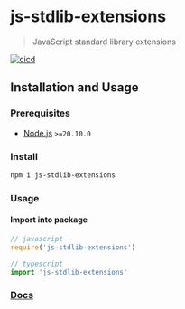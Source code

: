 # js-stdlib-extensions

> JavaScript standard library extensions

[![cicd](https://github.com/KamaranL/js-stdlib-extensions/actions/workflows/cicd.yml/badge.svg?branch=dev)](https://github.com/KamaranL/js-stdlib-extensions/actions/workflows/cicd.yml)

## Installation and Usage

### Prerequisites

- [Node.js](https://nodejs.org/) `>=20.10.0`

### Install

```bash
npm i js-stdlib-extensions
```

### Usage

#### Import into package

```javascript
// javascript
require('js-stdlib-extensions')

// typescript
import 'js-stdlib-extensions'
```

### [Docs](/docs/modules.md)
